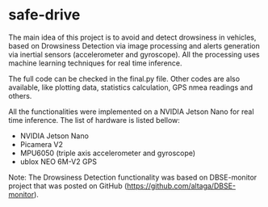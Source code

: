 # safe-drive
The main idea of this project is to avoid and detect drowsiness in vehicles, based on Drowsiness Detection via image processing and alerts generation via inertial sensors (accelerometer and gyroscope). All the processing uses machine learning techniques for real time inference.

The full code can be checked in the final.py file. Other codes are also available, like plotting data, statistics calculation, GPS nmea readings and others.

All the functionalities were implemented on a NVIDIA Jetson Nano for real time inference. The list of hardware is listed bellow:
- NVIDIA Jetson Nano
- Picamera V2
- MPU6050 (triple axis accelerometer and gyroscope)
- ublox NEO 6M-V2 GPS

Note: The Drowsiness Detection functionality was based on DBSE-monitor project that was posted on GitHub (https://github.com/altaga/DBSE-monitor).
